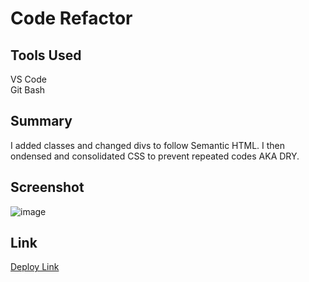 # Code Refactor

## Tools Used

VS Code <br>
Git Bash

## Summary

I added classes and changed divs to follow Semantic HTML. I then ondensed and consolidated CSS to prevent repeated codes AKA DRY.

## Screenshot

![image](https://user-images.githubusercontent.com/79943553/117076076-b261a300-acea-11eb-974e-b9fc76a82285.png)

## Link

[Deploy Link](https://killbeevol2.github.io/code-refactor/)
